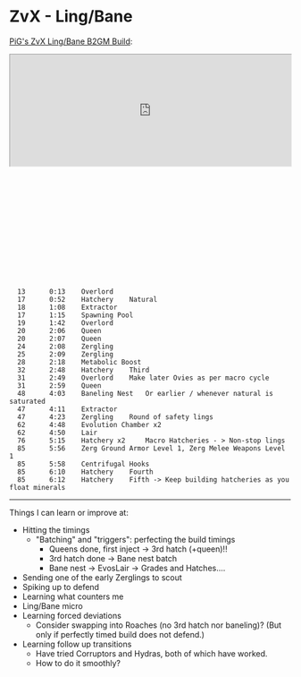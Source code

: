 # ZvX - Ling/Bane

[PiG's ZvX Ling/Bane B2GM Build](https://lotv.spawningtool.com/build/188392/):

<iframe 
  style="transform: scale(.5); transform-origin: 0 0; marginBottom: -200px"
width="200%" height="400px" src="https://srfoster.github.io/sc2-build-vis/embed.html?build=13%20%200%3A13%20%20Overlord%0A17%20%200%3A52%20%20Hatchery%0A18%20%201%3A08%20%20Extractor%0A17%20%201%3A15%20%20Spawning%20Pool%0A19%20%201%3A42%20%20Overlord%0A20%20%202%3A06%20%20Queen%0A20%20%202%3A07%20%20Queen%0A24%20%202%3A08%20%20Zergling%0A25%20%202%3A09%20%20Zergling%0A28%20%202%3A18%20%20Metabolic%20Boost%0A32%20%202%3A48%20%20Hatchery%0A31%20%202%3A49%20%20Overlord%0A31%20%202%3A59%20%20Queen%0A48%20%204%3A03%20%20Baneling%20Nest%0A47%20%204%3A11%20%20Extractor%0A47%20%204%3A23%20%20Zergling%0A62%20%204%3A48%20%20Evolution%20Chamber%20x2%0A62%20%204%3A50%20%20Lair%0A76%20%205%3A15%20%20Hatchery%20x2%0A85%20%205%3A56%20%20Zerg%20Ground%20Armor%20Level%201%0A85%20%205%3A56%20%20Zerg%20Melee%20Weapons%20Level%201%0A85%20%205%3A58%20%20Centrifugal%20Hooks%0A85%20%206%3A10%20%20Hatchery%0A85%20%206%3A12%20%20Hatchery"> </iframe> 

```
  13	  0:13	  Overlord	  
  17	  0:52	  Hatchery	  Natural
  18	  1:08	  Extractor	  
  17	  1:15	  Spawning Pool	  
  19	  1:42	  Overlord	  
  20	  2:06	  Queen	  
  20	  2:07	  Queen	  
  24	  2:08	  Zergling	  
  25	  2:09	  Zergling	  
  28	  2:18	  Metabolic Boost	  
  32	  2:48	  Hatchery	  Third
  31	  2:49	  Overlord	  Make later Ovies as per macro cycle
  31	  2:59	  Queen	  
  48	  4:03	  Baneling Nest	  Or earlier / whenever natural is saturated
  47	  4:11	  Extractor	  
  47	  4:23	  Zergling	  Round of safety lings
  62	  4:48	  Evolution Chamber x2	  
  62	  4:50	  Lair	  
  76	  5:15	  Hatchery x2	  Macro Hatcheries - > Non-stop lings
  85	  5:56	  Zerg Ground Armor Level 1, Zerg Melee Weapons Level 1	  
  85	  5:58	  Centrifugal Hooks	  
  85	  6:10	  Hatchery	  Fourth
  85	  6:12	  Hatchery	  Fifth -> Keep building hatcheries as you float minerals
```
---

Things I can learn or improve at:
* Hitting the timings
  * "Batching" and "triggers": perfecting the build timings
    - Queens done, first inject -> 3rd hatch (+queen)!!
    - 3rd hatch done -> Bane nest batch
    - Bane nest -> EvosLair -> Grades and Hatches....
* Sending one of the early Zerglings to scout
* Spiking up to defend
* Learning what counters me
* Ling/Bane micro
* Learning forced deviations
  - Consider swapping into Roaches (no 3rd hatch nor baneling)?  (But only if perfectly timed build does not defend.) 
* Learning follow up transitions
  - Have tried Corruptors and Hydras, both of which have worked.  
  - How to do it smoothly?


